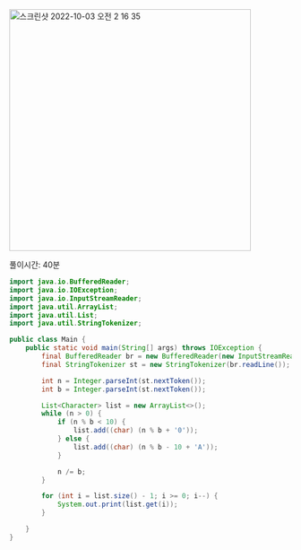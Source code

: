 <img width="431" alt="스크린샷 2022-10-03 오전 2 16 35" src="https://user-images.githubusercontent.com/82895809/193467198-b5a5d3ec-8e49-4c13-82aa-c594a5cf557d.png">

풀이시간: 40분

```java
import java.io.BufferedReader;
import java.io.IOException;
import java.io.InputStreamReader;
import java.util.ArrayList;
import java.util.List;
import java.util.StringTokenizer;

public class Main {
    public static void main(String[] args) throws IOException {
        final BufferedReader br = new BufferedReader(new InputStreamReader(System.in));
        final StringTokenizer st = new StringTokenizer(br.readLine());

        int n = Integer.parseInt(st.nextToken());
        int b = Integer.parseInt(st.nextToken());

        List<Character> list = new ArrayList<>();
        while (n > 0) {
            if (n % b < 10) {
                list.add((char) (n % b + '0'));
            } else {
                list.add((char) (n % b - 10 + 'A'));
            }

            n /= b;
        }

        for (int i = list.size() - 1; i >= 0; i--) {
            System.out.print(list.get(i));
        }

    }
}

```
